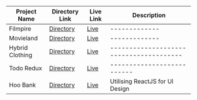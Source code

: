 
| Project Name  | Directory Link | Live Link | Description |
| ------------- | ------------- | ------------- | -------------|
| Filmpire  | [Directory](https://github.com/A-Kumar23/filmpire2.0)  |[Live](https://64706ec0c50021699584e3c7--cheery-pika-3b407f.netlify.app/)|-------------|
| Movieland  | [Directory](https://github.com/A-Kumar23/Simple-React-Movie-Search-App)  |[Live](https://a-kumar23-movie-search-app.netlify.app/)|-------------|
| Hybrid Clothing  | [Directory](https://github.com/A-Kumar23/hybrid-clothing)  |[Live](https://hybridclothingcontext.netlify.app/shop)|---------------------------------------|
| Todo Redux  | [Directory](https://github.com/A-Kumar23/Todo-react-redux)  |[Live](https://frolicking-croquembouche-fbd655.netlify.app/)|--------------------------|
| Hoo Bank  | [Directory](https://github.com/A-Kumar23/modern-bank-ui-tailwind)  |[Live](https://modern-bankui-tailwind.netlify.app/)|Utilising ReactJS for UI Design|
